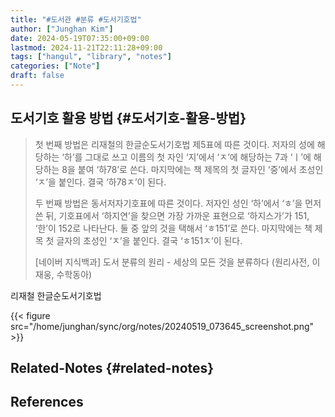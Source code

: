 ```yaml
---
title: "#도서관 #분류 #도서기호법"
author: ["Junghan Kim"]
date: 2024-05-19T07:35:00+09:00
lastmod: 2024-11-21T22:11:28+09:00
tags: ["hangul", "library", "notes"]
categories: ["Note"]
draft: false
---
```


## 도서기호 활용 방법 {#도서기호-활용-방법}

> 첫 번째 방법은 리재철의 한글순도서기호법 제5표에 따른 것이다. 저자의 성에 해당하는 ‘하’를 그대로 쓰고 이름의 첫 자인 ‘지’에서 ‘ㅈ’에 해당하는 7과 ‘ㅣ’에 해당하는 8을 붙여 ‘하78’로 쓴다. 마지막에는 책 제목의 첫 글자인 ‘중’에서 초성인 ‘ㅈ’을 붙인다. 결국 ‘하78ㅈ’이 된다.
>
> 두 번째 방법은 동서저자기호표에 따른 것이다. 저자인 성인 ‘하’에서 ‘ㅎ’을 먼저 쓴 뒤, 기호표에서 ‘하지연’을 찾으면 가장 가까운 표현으로 ‘하지스가’가 151, ‘한’이 152로 나타난다. 둘 중 앞의 것을 택해서 ‘ㅎ151’로 쓴다. 마지막에는 책 제목 첫 글자의 초성인 ‘ㅈ’을 붙인다. 결국 ‘ㅎ151ㅈ’이 된다.
>
> [네이버 지식백과] 도서 분류의 원리 - 세상의 모든 것을 분류하다 (원리사전, 이재웅, 수학동아)

리재철 한글순도서기호법

{{< figure src="/home/junghan/sync/org/notes/20240519_073645_screenshot.png" >}}


## Related-Notes {#related-notes}

## References

<style>.csl-entry{text-indent: -1.5em; margin-left: 1.5em;}</style><div class="csl-bib-body">
</div>
